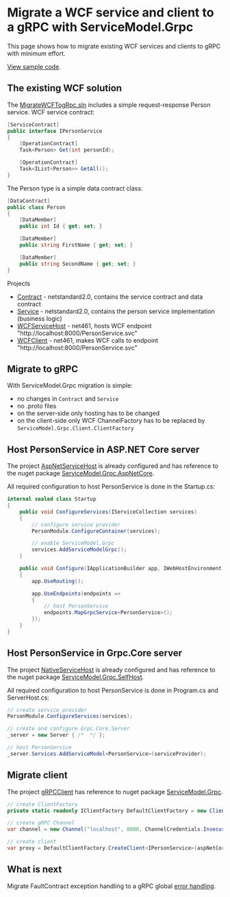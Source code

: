 # Migrate a WCF service and client to a gRPC with ServiceModel.Grpc

This page shows how to migrate existing WCF services and clients to gRPC with minimum effort.

[View sample code](https://github.com/max-ieremenko/ServiceModel.Grpc/tree/master/Examples/MigrateWCFTogRpc).

## The existing WCF solution

The [MigrateWCFTogRpc.sln](https://github.com/max-ieremenko/ServiceModel.Grpc/blob/master/Examples/MigrateWCFTogRpc) includes a simple request-response Person service. WCF service contract:

``` c#
[ServiceContract]
public interface IPersonService
{
    [OperationContract]
    Task<Person> Get(int personId);

    [OperationContract]
    Task<IList<Person>> GetAll();
}
```

The Person type is a simple data contract class:

``` c#
[DataContract]
public class Person
{
    [DataMember]
    public int Id { get; set; }

    [DataMember]
    public string FirstName { get; set; }

    [DataMember]
    public string SecondName { get; set; }
}
```

Projects

* [Contract](https://github.com/max-ieremenko/ServiceModel.Grpc/tree/master/Examples/MigrateWCFTogRpc/Contract) - netstandard2.0, contains the service contract and data contract
* [Service](https://github.com/max-ieremenko/ServiceModel.Grpc/tree/master/Examples/MigrateWCFTogRpc/Service) - netstandard2.0, contains the person service implementation (business logic)
* [WCFServiceHost](https://github.com/max-ieremenko/ServiceModel.Grpc/tree/master/Examples/MigrateWCFTogRpc/WCFServiceHost) - net461, hosts WCF endpoint "http://localhost:8000/PersonService.svc"
* [WCFClient](https://github.com/max-ieremenko/ServiceModel.Grpc/tree/master/Examples/MigrateWCFTogRpc/WCFClient) - net461, makes WCF calls to endpoint "http://localhost:8000/PersonService.svc"

## Migrate to gRPC

With ServiceModel.Grpc migration is simple:

* no changes in `Contract` and `Service`
* no .proto files
* on the server-side only hosting has to be changed
* on the client-side only WCF ChannelFactory has to be replaced by `ServiceModel.Grpc.Client.ClientFactory`

## Host PersonService in ASP.NET Core server

The project [AspNetServiceHost](https://github.com/max-ieremenko/ServiceModel.Grpc/tree/master/Examples/MigrateWCFTogRpc/AspNetServiceHost) is already configured and has reference to the nuget package [ServiceModel.Grpc.AspNetCore](https://www.nuget.org/packages/ServiceModel.Grpc.AspNetCore/).

All required configuration to host PersonService is done in the Startup.cs:

``` c#
internal sealed class Startup
{
    public void ConfigureServices(IServiceCollection services)
    {
        // configure service provider
        PersonModule.ConfigureContainer(services);

        // enable ServiceModel.Grpc
        services.AddServiceModelGrpc();
    }

    public void Configure(IApplicationBuilder app, IWebHostEnvironment env)
    {
        app.UseRouting();

        app.UseEndpoints(endpoints =>
        {
            // host PersonService
            endpoints.MapGrpcService<PersonService>();
        });
    }
}
```

## Host PersonService in Grpc.Core server

The project [NativeServiceHost](https://github.com/max-ieremenko/ServiceModel.Grpc/tree/master/Examples/MigrateWCFTogRpc/NativeServiceHost) is already configured and has reference to the nuget package [ServiceModel.Grpc.SelfHost](https://www.nuget.org/packages/ServiceModel.Grpc.SelfHost/).

All required configuration to host PersonService is done in Program.cs and ServerHost.cs:

``` c#
// create service provider
PersonModule.ConfigureServices(services);

// create and configure Grpc.Core.Server
_server = new Server { /*  */ };

// host PersonService
_server.Services.AddServiceModel<PersonService>(serviceProvider);
```

## Migrate client

The project [gRPCClient](https://github.com/max-ieremenko/ServiceModel.Grpc/tree/master/Examples/MigrateWCFTogRpc/gRPCClient) has reference to nuget package [ServiceModel.Grpc](https://www.nuget.org/packages/ServiceModel.Grpc/).

``` c#
// create ClientFactory
private static readonly IClientFactory DefaultClientFactory = new ClientFactory();

// create gRPC Channel
var channel = new Channel("localhost", 8080, ChannelCredentials.Insecure);

// create client
var proxy = DefaultClientFactory.CreateClient<IPersonService>(aspNetCoreChannel);
```

## What is next

Migrate FaultContract exception handling to a gRPC global [error handling](migrate-wcf-faultcontract-to-global-error-handling.md).